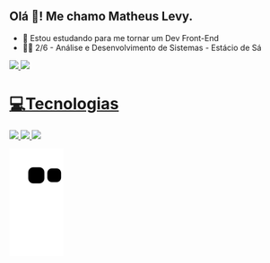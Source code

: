 ## Olá 👋! Me chamo Matheus Levy.

- 📘 Estou estudando para me tornar um Dev Front-End
- 👨‍💻 2/6 - Análise e Desenvolvimento de Sistemas - Estácio de Sá


<div>
  <a href="https://github.com/mthslevy">
  <img height="160em" src="https://github-readme-stats.vercel.app/api?username=mthslevy&show_icons=true&theme=radical">
  <img height="160em" src="https://github-readme-stats.vercel.app/api/top-langs/?username=mthslevy&layout=compact&theme=radical">
</div>

<h1>💻Tecnologias</h1>
  <div>
     <img width="50px"  src="https://cdn.jsdelivr.net/gh/devicons/devicon/icons/html5/html5-original.svg">
     <img width="50px"  src="https://cdn.jsdelivr.net/gh/devicons/devicon/icons/css3/css3-original.svg">
     <img width="50px"  src="https://cdn.jsdelivr.net/gh/devicons/devicon/icons/javascript/javascript-original.svg">
  </div>
  
  ![snake gif](https://github.com/mthslevy/mthslevy/blob/output/github-contribution-grid-snake.svg)
  
